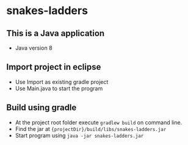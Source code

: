 # snakes-ladders

## This is a Java application
- Java version 8
## Import project in eclipse
- Use Import as existing gradle project
- Use Main.java to start the program

## Build using gradle
- At the project root folder execute `gradlew build` on command line.
- Find the jar at `{projectDir}/build/libs/snakes-ladders.jar`
- Start program using `java -jar snakes-ladders.jar`